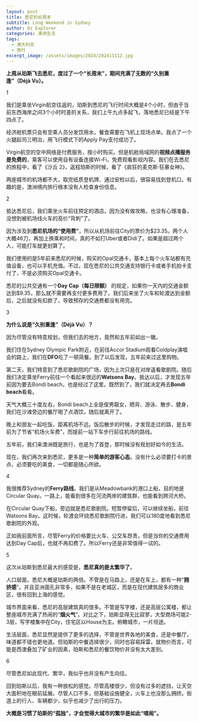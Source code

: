 ```yaml
---
layout: post
title: 悉尼的长周末
subtitle: Long Weekend in Sydney
author: Oz Explorer
categories: 澳洲生活
tags:
  - 澳大利亚
  - 旅行
excerpt_image: /assets/images/2024/202411112.jpg
---
```

**上周从珀斯飞去悉尼，度过了一个“长周末”，期间充满了无数的“久别重逢”（Déjà Vu）。**

1

我们是乘坐Virgin航空往返的，珀斯到悉尼的飞行时间大概是4个小时，但由于当前东西海岸之间3个小时时差的关系，我们上午九点多起飞，落地悉尼已经是下午四点了。

经济舱机票只会有空乘人员分发饮用水，餐食需要在飞机上现场点单。我点了一个火腿起司三明治，用飞行模式下的Apply Pay支付成功了。

Virgin航空的空中网络是付费服务，按小时购买。但是机舱局域网的**视频点播服务是免费的**，乘客可以使用自有设备连接Wi-Fi，免费观看影视内容。我们在去悉尼的旅程中，看了《沙丘 2》，返程珀斯的时候，看了《疯狂的麦克斯·狂暴女神》。

两座城市的机场都不大，取完纸质登机牌、通过安检以后，很容易找到登机口。有趣的是，澳洲境内旅行根本没有人检查身份信息。

2

抵达悉尼后，我们乘坐火车前往预定的酒店。因为没有做攻略，也没有心理准备，没想到被机场线火车的高价“背刺”了。

因为涉及到**悉尼机场的“使用费”**，所以从机场前往City的票价为$23.35。两个人大概46刀，再加上换乘和时间，真的不如打Uber或者Didi了。如果是超过两个人，可能打车就更划算了。

我们使用的是5年前来悉尼的时候，购买的Opal交通卡，基本上每个火车站都有充值设备，也可以手机充值。不过，现在悉尼的公共交通支持银行卡或者手机拍卡支付了，不是必须购买Opal交通卡。

悉尼的公共交通有一个**Day Cap（每日限额）** 的规定，如果你一天内的交通金额达到$9.35，那么就不需要再支付更多费用了。我们后来坐了火车和轮渡达到金额后，之后就没有扣款了，导致预存的交通费都没有用完。

3

**为什么说是“久别重逢”（Déjà Vu）？**

因为尽管没有特意规划，但我们去的地方，竟然和五年前如出一辙。

我们住在Sydney Olympic Park附近，在前往Accor Stadium观看Coldplay演唱会的路上，我们在**DFO**吃了一顿简餐。到了以后发现，五年前来过这里购物。

第二天，我们特意到了悉尼歌剧院的广场，因为上次只是在对岸遥看歌剧院。随后我们决定乘坐Ferry前往一个看起来很远的**Watsons Bay**。抵达以后，才发现五年前因为要去Bondi beach，也是经过了这里。既然到了，我们就决定再去**Bondi beach**看看。

天气大概三十度左右，Bondi beach上全是俊男靓女，晒背、游泳、散步、健身，我们在沙滩旁边的餐厅喝了点酒饮，随后就离开了。

晚上和朋友一起吃饭，距离机场不远。饭后散步的时候，才发现走过的路，是五年前为了节省“机场火车费”，而提前一站下车步行前往机场的路线。

五年前，我们来澳洲既是旅行，也是为了首登，那时候没有规划好如今的生活。

现在，我们再次来到悉尼，更多是一种**简单的游客心态**。没有什么必须要打卡的景点、必须要吃的美食，一切都是随心所欲。

4

我很推荐Sydney的**Ferry路线**。我们是从Meadowbank的港口上船，目的地是Circular Quay。一路上，能看到很多在河流两岸的建筑群，也能看到跨河大桥。

在Circular Quay下船，旁边就是悉尼歌剧院。短暂停留后，可以继续坐船，前往Watsons Bay。这时候，轮渡会环绕悉尼歌剧院行进，我们可以180度地看到悉尼歌剧院的外观。

正如我前面所言，尽管Ferry的价格要比火车、公交车昂贵，但是当你的交通费用达到Day Cap后，也就不再扣费了。所以Ferry还是非常值得一试的。

5

这次从珀斯到悉尼最大的感受是，**悉尼真的是太繁华了**。

人口层面，悉尼大概是珀斯的两倍。不管是在马路上，还是在车上，都有一种“**拥挤感**”。并且亚洲面孔非常多，如果不是在老城区，而是在现代建筑居多的商业区，很有回到上海的感觉。

城市界面来看，悉尼的高层建筑真的很多。不管是写字楼，还是高层公寓楼，都让整座城市充满了热闹的“**烟火气**”。对比之下，珀斯显得无比寂寥，大型商场可能2-3层，写字楼集中在City，住宅区以House为主。俯瞰城市，一片坦途。

生活层面，悉尼显然是提供了更多的选择，不管是世界各地的美食，还是中餐厅，味道都不错也更地道。但珀斯的中餐选择很少，同时也容易踩雷。就物价而言，可能是西澳叠加了矿业的因素，珀斯和悉尼的餐饮物价并没有太大差别。

6

尽管悉尼如此现代、繁华，我似乎也并没有产生向往。

回到珀斯以后，我有一种放松的感觉。尽管高楼很少，但没有过多的遮挡，让天空大面积地在眼前延展。尽管人口不多，但基础设施健全，火车上也没那么拥挤。街道上的行人、车辆都少，似乎也减少了出行的压力。

**大概是习惯了珀斯的“孤独”，才会觉得大城市的繁华是如此“喧闹”。**